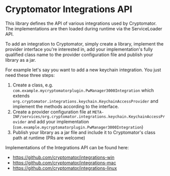 # Cryptomator Integrations API

This library defines the API of various integrations used by Cryptomator. The implementations  are then loaded during runtime via the ServiceLoader API.

To add an integration to Cryptomator, simply create a library, implement the provider interface you're interested in, add your implementation's fully qualified class name to the provider configuration file and publish your library as a jar.

For example let's say you want to add a new keychain integration. You just need these three steps:
1. Create a class, e.g. `com.example.mycryptomatorplugin.PwManager3000Integration` which extends `org.cryptomator.integrations.keychain.KeychainAccessProvider` and implement the methods according to the interface.
1. Create a provider configuration file at `META-INF/services/org.cryptomator.integrations.keychain.KeychainAccessProvider` and add your implementation (`com.example.mycryptomatorplugin.PwManager3000Integration`)
1. Publish your library as a jar file and include it to Cryptomator's class path at runtime (PRs are welcome)

Implementations of the Integrations API can be found here:
- https://github.com/cryptomator/integrations-win
- https://github.com/cryptomator/integrations-mac
- https://github.com/cryptomator/integrations-linux
